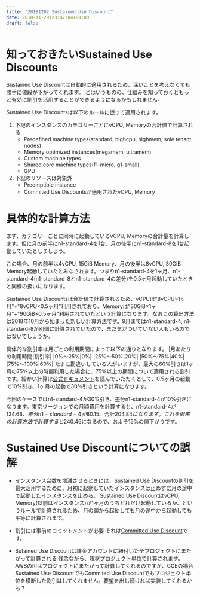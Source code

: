 ```yaml
---
title: "20181202 Sustained Use Discount"
date: 2018-11-29T23:47:04+09:00
draft: false
---
```

# 知っておきたいSustained Use Discounts

Sustained Use Discountは自動的に適用されるため、深いことを考えなくても勝手に値段が下がってくれます。
とはいうものの、仕組みを知っておくともっと有効に割引を活用することができるようになるかもしれません。

Sustained Use Discountsは以下のルールに従って適用されます。
1. 下記のインスタンスのカテゴリーごとにvCPU, Memoryの合計値で計算される
    - Predefined machine types(standard, highcpu, highmem, sole tenant nodes)
    - Memory optimized instances(megamem, ultramem)
    - Custom machine types
    - Shared core machine types(f1-micro, g1-small)
    - GPU
2. 下記のリソースは対象外
    - Preemptible instance
    - Commited Use Discountsが適用されたvCPU, Memory

# 具体的な計算方法

まず、カテゴリーごとに同時に起動しているvCPU, Memoryの合計量を計算します。仮に月の前半にn1-standard-4を1台、月の後半にn1-standard-8を1台起動していたとしましょう。

この場合、月の前半は4vCPU, 15GiB Memory、月の後半は8vCPU, 30GiB Memory起動していたとみなされます。つまりn1-standard-4を1ヶ月、n1-standard-4(n1-standard-8とn1-standard-4の差分)を0.5ヶ月起動していたときと同様の扱いになります。

Sustained Use Discountsは合計値で計算されるため、vCPUは"8vCPU×1ヶ月"+"8vCPU×0.5ヶ月"利用されており、Memoryは"30GiB×1ヶ月"+"90GiB×0.5ヶ月"利用されていたという計算になります。なおこの算出方法は2018年10月から始まった新しい計算方法です。9月まではn1-standard-4, n1-standard-8が別個に計算されていたので、まだ気がついていない人もいるのではないでしょうか。

具体的な割引率は月ごとの利用期間によって以下の通りとなります。
|月あたりの利用時間|割引率|
|0%〜25%|0%|
|25%〜50%|20%|
|50%〜75%|40%|
|75%〜100%|60%|
たまに勘違いしている人がいますが、最大の60%引きは1ヶ月の75%以上の時間利用した場合に、75%以上の期間について適用される割引です。細かい計算は[公式ドキュメント](https://cloud.google.com/compute/docs/sustained-use-discounts)を読んでいただくとして、0.5ヶ月の起動で10%引き、1ヶ月の起動で30%引きという計算になります。

今回のケースではn1-standard-4が30%引き、差分n1-standard-4が10%引きになります。東京リージョンでの月額費用を計算すると、n1-standard-4が$124.68、差分n1-standard-4が$80.15、合計$204.84になります。これを旧来の計算方法で計算すると$240.46になるので、およそ15%の値下がりです。

# Sustained Use Discountについての誤解

- インスタンス台数を増減させるときには、Sustained Use Discountの割引を最大活用するために、月初に起動していたインスタンスは止めずに月の途中で起動したインスタンスを止める。
Sustained Use DiscountはvCPU, Memory(以前はインスタンス)が1ヶ月のうちどれだけ起動しているか、というルールで計算されるため、月の頭から起動しても月の途中から起動しても平等に計算されます。

- 割引には事前のコミットメントが必要
それは[Committed Use Discount](https://cloud.google.com/compute/docs/instances/signing-up-committed-use-discounts)です。

- Sutained Use Discountは課金アカウントに紐付いた全プロジェクトにまたがって計算される
残念ながら、現状プロジェクト単位で計算されます。AWSのRIはプロジェクトにまたがって計算してくれるのですが、GCEの場合Sustained Use DiscountでもCommited Use Discountでもプロジェクト単位を横断した割引はしてくれません。要望を出し続ければ実装してくれるかも？
